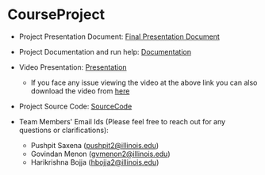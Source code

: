 # CourseProject

- Project Presentation Document: [Final Presentation Document](FinalPresentation.pdf)
- Project Documentation and run help: [Documentation](FinalProjectDocumentation.pdf)
- Video Presentation: [Presentation](https://mediaspace.illinois.edu/media/t/1_pv64reae)
  - If you face any issue viewing the video at the above link you can also download the video from [here](https://drive.google.com/file/d/1gaFszGv9hczze3W8wEAdAvLfDXuC9ntV/view?usp=sharing)
- Project Source Code: [SourceCode](source_code)

- Team Members' Email Ids (Please feel free to reach out for any questions or clarifications):
  - Pushpit Saxena (pushpit2@illinois.edu)
  - Govindan Menon (gvmenon2@illinois.edu)
  - Harikrishna Bojja (hbojja2@illinois.edu)
